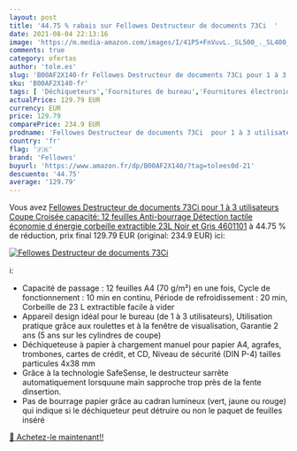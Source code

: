 ```yaml
---
layout: post
title: '44.75 % rabais sur Fellowes Destructeur de documents 73Ci  '
date: 2021-08-04 22:13:16
image: 'https://m.media-amazon.com/images/I/41P5+FnVuvL._SL500_._SL400_.jpg'
comments: true
category: ofertas
author: 'tole.es'
slug: 'B00AF2X140-fr Fellowes Destructeur de documents 73Ci pour 1 à 3...'
sku: 'B00AF2X140-fr'
tags: [ 'Déchiqueteurs','Fournitures de bureau','Fournitures électroniques','fellowes', ]
actualPrice: 129.79 EUR
currency: EUR
price: 129.79
comparePrice: 234.9 EUR
prodname: 'Fellowes Destructeur de documents 73Ci  pour 1 à 3 utilisateurs Coupe Croisée  capacité: 12 feuilles  Anti-bourrage  Détection tactile  économie d énergie  corbeille extractible 23L  Noir et Gris  4601101'
country: 'fr'
flag: '🇫🇷'
brand: 'Fellowes'
buyurl: 'https://www.amazon.fr/dp/B00AF2X140/?tag=tolees0d-21'
descuento: '44.75'
average: '129.79'
---
```


Vous avez [Fellowes Destructeur de documents 73Ci  pour 1 à 3 utilisateurs Coupe Croisée  capacité: 12 feuilles  Anti-bourrage  Détection tactile  économie d énergie  corbeille extractible 23L  Noir et Gris  4601101](https://www.amazon.fr/dp/B00AF2X140/?tag=tolees0d-21)  à  44.75 % de réduction, prix final  129.79 EUR (original: 234.9 EUR) ici:

[![Fellowes Destructeur de documents 73Ci  ](https://m.media-amazon.com/images/I/41P5+FnVuvL._SL500_._SL400_.jpg)](https://www.amazon.fr/dp/B00AF2X140/?tag=tolees0d-21)

ℹ️:

- Capacité de passage : 12 feuilles A4 (70 g/m²) en une fois, Cycle de fonctionnement : 10 min en continu, Période de refroidissement : 20 min, Corbeille de 23 L extractible facile à vider
- Appareil design idéal pour le bureau (de 1 à 3 utilisateurs), Utilisation pratique grâce aux roulettes et à la fenêtre de visualisation, Garantie 2 ans (5 ans sur les cylindres de coupe)
- Déchiqueteuse à papier à chargement manuel pour papier A4, agrafes, trombones, cartes de crédit, et CD, Niveau de sécurité (DIN P-4) tailles particules 4x38 mm
- Grâce à la technologie SafeSense, le destructeur sarrête automatiquement lorsquune main sapproche trop près de la fente dinsertion.
- Pas de bourrage papier grâce au cadran lumineux (vert, jaune ou rouge) qui indique si le déchiqueteur peut détruire ou non le paquet de feuilles inséré

[🛒 Achetez-le maintenant!!](https://www.amazon.fr/dp/B00AF2X140/?tag=tolees0d-21)

